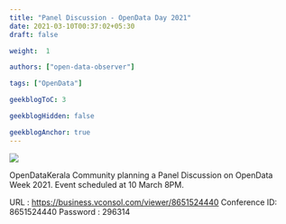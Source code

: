 ```yaml
---
title: "Panel Discussion - OpenData Day 2021"
date: 2021-03-10T00:37:02+05:30
draft: false

weight:  1

authors: ["open-data-observer"]

tags: ["OpenData"]

geekblogToC: 3

geekblogHidden: false

geekblogAnchor: true
---
```

![](https://i.imgur.com/E2G9dHR.png)

OpenDataKerala Community planning a Panel Discussion on OpenData Week 2021. Event scheduled at 10 March 8PM.

URL : https://business.vconsol.com/viewer/8651524440
Conference ID: 8651524440
Password : 296314